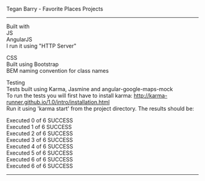 Tegan Barry - Favorite Places Projects

------

Built with<br />
JS<br />
AngularJS<br />
I run it using "HTTP Server"<br />

CSS<br />
Built using Bootstrap<br />
BEM naming convention for class names<br />

Testing<br />
Tests built using Karma, Jasmine and angular-google-maps-mock<br />
To run the tests you will first have to install karma: http://karma-runner.github.io/1.0/intro/installation.html</br>
Run it using 'karma start' from the project directory.  The results should be:</br>

Executed 0 of 6 SUCCESS<br />
Executed 1 of 6 SUCCESS<br />
Executed 2 of 6 SUCCESS<br />
Executed 3 of 6 SUCCESS<br />
Executed 4 of 6 SUCCESS<br />
Executed 5 of 6 SUCCESS<br />
Executed 6 of 6 SUCCESS<br />
Executed 6 of 6 SUCCESS<br />

------
